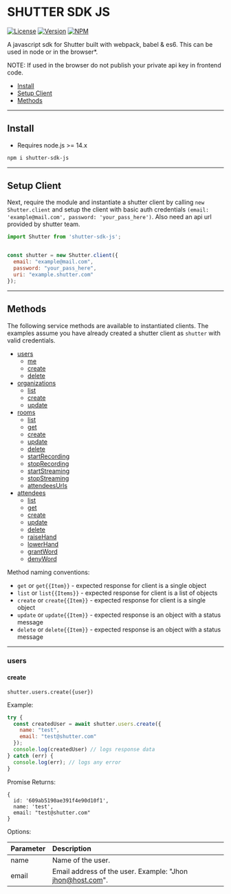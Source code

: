 # SHUTTER SDK JS

[![License](https://img.shields.io/github/license/Councilbox/shutter-sdk-js)]()
[![Version](https://img.shields.io/github/package-json/v/Councilbox/shutter-sdk-js)]()
[![NPM](https://img.shields.io/npm/v/shutter-sdk-js)]()

A javascript sdk for Shutter built with webpack, babel & es6. This can be used in node or in the browser*.

NOTE: If used in the browser do not publish your private api key in frontend code.

  - [Install](#install)
  - [Setup Client](#setup-client)
  - [Methods](#methods)

----

## Install

- Requires node.js >= 14.x

```sh
npm i shutter-sdk-js
```
----

## Setup Client

Next, require the module and instantiate a shutter client by calling `new Shutter.client` and setup the client with basic auth credentials `(email: 'example@mail.com', password: 'your_pass_here')`. Also need an api url provided by shutter team.

```js
import Shutter from 'shutter-sdk-js';


const shutter = new Shutter.client({
  email: "example@mail.com",
  password: "your_pass_here",
  uri: "example.shutter.com"
});
```

----

## Methods

The following service methods are available to instantiated clients. The examples assume you have already created a shutter client as `shutter` with valid credentials.
  - [users](#users)
    - [me](#me)
    - [create](#create)
    - [delete](#delete)
  - [organizations](#organizations)
    - [list](#list)
    - [create](#create-1)
    - [update](#update)
  - [rooms](#rooms)
    - [list](#list-1)
	- [get](#get)
    - [create](#create-2)
    - [update](#update-1)
	- [delete](#delete-1)
	- [startRecording](#start-recording)
	- [stopRecording](#stop-recording)
	- [startStreaming](#start-streaming)
	- [stopStreaming](#start-streaming)
	- [attendeesUrls](#attendees-urls)
  - [attendees](#attendees)
    - [list](#list-2)
	- [get](#get-1)
    - [create](#create-3)
    - [update](#update-2)
	- [delete](#delete-2)
	- [raiseHand](#raise-hand)
	- [lowerHand](#lower-hand)
	- [grantWord](#grant-word)
	- [denyWord](#deny-word)

Method naming conventions:
- `get` or `get{{Item}}` - expected response for client is a single object
- `list` or `list{{Items}}` - expected response for client is a list of objects
- `create` or `create{{Item}}` - expected response for client is a single object
- `update` or `update{{Item}}` - expected response is an object with a status message
- `delete` or `delete{{Item}}` - expected response is an object with a status message

----

### users

#### create

`shutter.users.create({user})`

Example:

```js
try {
  const createdUser = await shutter.users.create({
    name: "test",
    email: "test@shutter.com"
  });
  console.log(createdUser) // logs response data
} catch (err) {
  console.log(err); // logs any error
}
```

Promise Returns:

```
{
  id: '609ab5190ae391f4e90d10f1',
  name: 'test',
  email: "test@shutter.com"
}
```

Options:

Parameter         | Description
:---------------- | :---------------------------------------------------------------------------------------------------------------------------------------------------------------------------------------
name              | Name of the user.
email             | Email address of the user. Example: "Jhon <jhon@host.com>".

